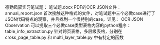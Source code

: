 德勤风驭实习笔试题： 笔试题.docx
PDF的OCR JSON文件： annual_report.json
首次接触这种格式的文件，对笔试题中三个必做case进行了JSON代码特点的观察，并且找到一个很特别的case，详见： OCR JSON Observation
可以提取三个必做case类型表格内容的python程序： table_info_extraction.py
针对跨页表格，多层级表格，分别在 cross_page_table.py 和 multi_layer_table.py 中有特定的函数
